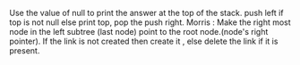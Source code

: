 Use the value of null to print the answer at the top of the stack. push left if top is not null else print top, pop the push right.
Morris : Make the right most node in the left subtree (last node) point to the root node.(node's right pointer). If the link is not created then create it , else delete the link if it is present.